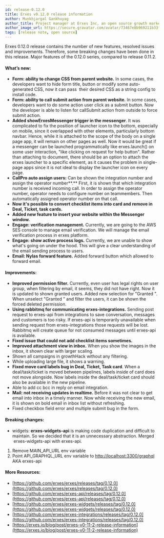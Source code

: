 ```yaml
---
id: release-0.12.0
title: Erxes v0.12.0 release information
author: Munkhjargal Gankhuyag
author_title: Project manager at Erxes Inc, an open source growth marketing platform
author_image_url: https://secure.gravatar.com/avatar/73467e8b969211b33f8d7f8fa30dc854?s=96&d=mm&r=g
tags: [release note, open source]
---
```




Erxes 0.12.0 release contains the number of new features, resolved issues and improvements. Therefore, some breaking changes have been done in this release. Major features of the 0.12.0 series, compared to release 0.11.2\.

<!--truncate-->

#### What’s new:

*   **Form: ability to change CSS from parent website.** In some cases, the developers want to hide form title, button or modify some auto-generated CSS, now it can pass  their desired CSS as a string config to install code.
*   **Form: ability to call submit action from parent website.** In some cases, developers want to do some action user click as a submit button. Now the developer is able to listen for callSubmit action from outside to force submit action.
*   **Added showErxesMessenger trigger in the messenger**. It was complicated to fix the position of launcher icon to the bottom, especially on mobile, since it overlapped with other elements, particularly bottom navbar. Hence, while it is attached to the scope of the body on a single page app, it will remain on other pages as well. Now it would be great if a messenger can be launched programmatically like erxes.launch() on some user interaction, "like clicking on request for help button". Rather than attaching to document, there should be an option to attach the erxes launcher to a specific element, as it causes the problem in single-page apps since it is not ideal to display the launcher icon on every page.
*   **CallPro auto assign users:** Can be shown the integration number and assign the operator number**.** First, it is shown that which integration number is received incoming call. In order to assign the operator number, operator needs to configure number on teammembers. Then automatically assigned operator number on that call.
*   **Now it's possible to convert checklist items into card and remove in Deal, Ticket, task cards.**
*   **Added new feature to insert your website within the Messenger window.**
*   **Engage: verification management.** Currently, we are going to the AWS SES console to manage email verification. We will manage the email verification process in erxes platform.
*   **Engage: show active process logs.** Currently, we are unable to show what's going on under the hood. This will give a clear understanding of the email sending process to users.
*   **Email: Nylas forward feature.** Added forward button which allowed to forward email.

#### Improvements:

*   **Improved permission filter.** Currently, even user has legal rights on user group, when filtering by email, it seems, they did not have right. Now it is updated to shown granted users. Added new selection for "Granted ". When unselect "Granted " and filter the users, it can be shown the forced deleted permission.
*   **Using rabbitmq for communicating erxes-integrations.** Sending post request to erxes-api from integrations to save conversation, messages and customers is too risky. If erxes-api is temporarily unavailable when sending request from erxes-integrations those requests will be lost. Rabbitmq will create queue for not consumed messages until erxes-api is available.
*   **Fixed issue that could not add checklist items sometimes.**
*   **Improved attachment view in inbox.** When you show the images in the inbox, it shown clear with larger scaling.
*   Shown all campaigns in growthHack without any filtering.
*   While uploading large file, it shows a warning.
*   **Fixed move card labels bug in Deal, Ticket, Task card**. When a deal/task/ticket is moved between pipelines, labels inside of card does not move alongside. Now labels inside the deal/task/ticket card should also be available in the new pipeline.
*   Able to add cc bcc in reply on email integration.
*   **Mail: not receiving updates in realtime.** Before it was not clear to get email into inbox in a timely manner. Now while receiving the new email, it is shown on bold email in inbox list without refreshing.
*   Fixed checkbox field error and multiple submit bug in the form.  

#### Breaking changes:

*   widgets: **erxes-widgets-api** is making code duplication and difficult to maintain. So we decided that it is an unnecessary abstraction. Merged  erxes-widgets-api with erxes-api.

1.  Remove MAIN_API_URL env variable
2.  Point API_GRAPHQL_URL env variable to [http://localhost:3300/graphql](http://localhost:3300/graphql) AKA erxes-api

#### More Resources:

*   [https://github.com/erxes/erxes/releases/tag/0.12.0](https://github.com/erxes/erxes/releases/tag/0.12.0)
*   [https://github.com/erxes/erxes-api/releases/tag/0.12.0](https://github.com/erxes/erxes-api/releases/tag/0.12.0)
*   [https://github.com/erxes/erxes-widgets/releases/tag/0.12.0](https://github.com/erxes/erxes-widgets/releases/tag/0.12.0)
*   [https://github.com/erxes/erxes-integrations/releases/tag/0.12.0](https://github.com/erxes/erxes-integrations/releases/tag/0.12.0)
*   [https://erxes.io/blog/post/erxes-v0-11-2-release-information](https://erxes.io/blog/post/erxes-v0-11-2-release-information)

